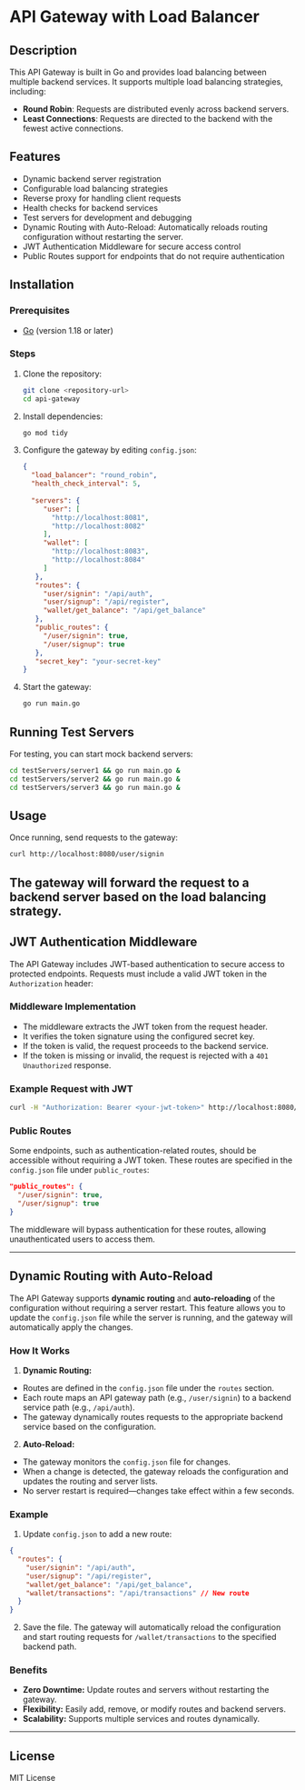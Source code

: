 # API Gateway with Load Balancer

## Description
This API Gateway is built in Go and provides load balancing between multiple backend services. It supports multiple load balancing strategies, including:

- **Round Robin**: Requests are distributed evenly across backend servers.
- **Least Connections**: Requests are directed to the backend with the fewest active connections.

## Features
- Dynamic backend server registration
- Configurable load balancing strategies
- Reverse proxy for handling client requests
- Health checks for backend services
- Test servers for development and debugging
- Dynamic Routing with Auto-Reload: Automatically reloads routing configuration without restarting the server.
- JWT Authentication Middleware for secure access control
- Public Routes support for endpoints that do not require authentication

## Installation

### Prerequisites
- [Go](https://golang.org/dl/) (version 1.18 or later)

### Steps
1. Clone the repository:
   ```sh
   git clone <repository-url>
   cd api-gateway
   ```
2. Install dependencies:
   ```sh
   go mod tidy
   ```
3. Configure the gateway by editing `config.json`:
   ```json
   {
     "load_balancer": "round_robin",
     "health_check_interval": 5,
     
     "servers": {
        "user": [
          "http://localhost:8081",
          "http://localhost:8082"
        ],
        "wallet": [
          "http://localhost:8083",
          "http://localhost:8084"
        ]
      },
      "routes": {
        "user/signin": "/api/auth",
        "user/signup": "/api/register",
        "wallet/get_balance": "/api/get_balance"
      },
      "public_routes": {
        "/user/signin": true,
        "/user/signup": true
      },
      "secret_key": "your-secret-key"
   }
   ```
4. Start the gateway:
   ```sh
   go run main.go
   ```

## Running Test Servers
For testing, you can start mock backend servers:
```sh
cd testServers/server1 && go run main.go &
cd testServers/server2 && go run main.go &
cd testServers/server3 && go run main.go &
```

## Usage
Once running, send requests to the gateway:
```sh
curl http://localhost:8080/user/signin
```
The gateway will forward the request to a backend server based on the load balancing strategy.
---
## JWT Authentication Middleware

The API Gateway includes JWT-based authentication to secure access to protected endpoints. Requests must include a valid JWT token in the `Authorization` header:

### Middleware Implementation
- The middleware extracts the JWT token from the request header.
- It verifies the token signature using the configured secret key.
- If the token is valid, the request proceeds to the backend service.
- If the token is missing or invalid, the request is rejected with a `401 Unauthorized` response.

### Example Request with JWT
```sh
curl -H "Authorization: Bearer <your-jwt-token>" http://localhost:8080/protected-route
```

### Public Routes
Some endpoints, such as authentication-related routes, should be accessible without requiring a JWT token. These routes are specified in the `config.json` file under `public_routes`:

```json
"public_routes": {
  "/user/signin": true,
  "/user/signup": true
}
```

The middleware will bypass authentication for these routes, allowing unauthenticated users to access them.

---
## Dynamic Routing with Auto-Reload
The API Gateway supports **dynamic routing** and **auto-reloading** of the configuration without requiring a server restart. This feature allows you to update the `config.json` file while the server is running, and the gateway will automatically apply the changes.

### How It Works
1. **Dynamic Routing:**
- Routes are defined in the `config.json` file under the `routes` section.
- Each route maps an API gateway path (e.g., `/user/signin`) to a backend service path (e.g., `/api/auth`).
- The gateway dynamically routes requests to the appropriate backend service based on the configuration.

2. **Auto-Reload:**
- The gateway monitors the `config.json` file for changes.
- When a change is detected, the gateway reloads the configuration and updates the routing and server lists.
- No server restart is required—changes take effect within a few seconds.

### Example
1. Update `config.json` to add a new route:
```json
{
  "routes": {
    "user/signin": "/api/auth",
    "user/signup": "/api/register",
    "wallet/get_balance": "/api/get_balance",
    "wallet/transactions": "/api/transactions" // New route
  }
}
```
2. Save the file. The gateway will automatically reload the configuration and start routing requests for `/wallet/transactions` to the specified backend path.

### Benefits
- **Zero Downtime:** Update routes and servers without restarting the gateway.
- **Flexibility:** Easily add, remove, or modify routes and backend servers.
- **Scalability:** Supports multiple services and routes dynamically.

---

## License
MIT License

